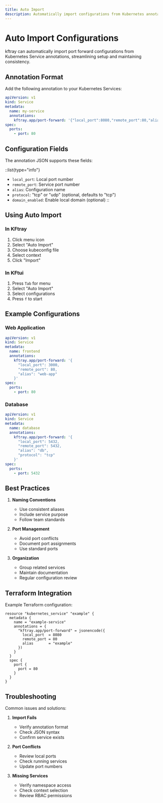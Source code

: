 ```yaml
---
title: Auto Import
description: Automatically import configurations from Kubernetes annotations
---
```


# Auto Import Configurations

kftray can automatically import port forward configurations from Kubernetes Service annotations, streamlining setup and maintaining consistency.

## Annotation Format

Add the following annotation to your Kubernetes Services:

```yaml
apiVersion: v1
kind: Service
metadata:
  name: my-service
  annotations:
    kftray.app/port-forward: '{"local_port":8080,"remote_port":80,"alias":"my-service"}'
spec:
  ports:
    - port: 80
```

## Configuration Fields

The annotation JSON supports these fields:

::list{type="info"}
- `local_port`: Local port number
- `remote_port`: Service port number
- `alias`: Configuration name
- `protocol`: "tcp" or "udp" (optional, defaults to "tcp")
- `domain_enabled`: Enable local domain (optional)
::

## Using Auto Import

### In KFtray
1. Click menu icon
2. Select "Auto Import"
3. Choose kubeconfig file
4. Select context
5. Click "Import"

### In KFtui
1. Press `Tab` for menu
2. Select "Auto Import"
3. Select configurations
4. Press `f` to start

## Example Configurations

### Web Application
```yaml
apiVersion: v1
kind: Service
metadata:
  name: frontend
  annotations:
    kftray.app/port-forward: '{
      "local_port": 3000,
      "remote_port": 80,
      "alias": "web-app"
    }'
spec:
  ports:
    - port: 80
```

### Database
```yaml
apiVersion: v1
kind: Service
metadata:
  name: database
  annotations:
    kftray.app/port-forward: '{
      "local_port": 5432,
      "remote_port": 5432,
      "alias": "db",
      "protocol": "tcp"
    }'
spec:
  ports:
    - port: 5432
```

## Best Practices

1. **Naming Conventions**
   - Use consistent aliases
   - Include service purpose
   - Follow team standards

2. **Port Management**
   - Avoid port conflicts
   - Document port assignments
   - Use standard ports

3. **Organization**
   - Group related services
   - Maintain documentation
   - Regular configuration review

## Terraform Integration

Example Terraform configuration:

```hcl
resource "kubernetes_service" "example" {
  metadata {
    name = "example-service"
    annotations = {
      "kftray.app/port-forward" = jsonencode({
        local_port  = 8080
        remote_port = 80
        alias       = "example"
      })
    }
  }
  spec {
    port {
      port = 80
    }
  }
}
```

## Troubleshooting

Common issues and solutions:

1. **Import Fails**
   - Verify annotation format
   - Check JSON syntax
   - Confirm service exists

2. **Port Conflicts**
   - Review local ports
   - Check running services
   - Update port numbers

3. **Missing Services**
   - Verify namespace access
   - Check context selection
   - Review RBAC permissions
